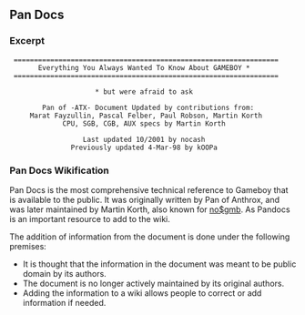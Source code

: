 Pan Docs
--------

### Excerpt

     =================================================================
           Everything You Always Wanted To Know About GAMEBOY *
     =================================================================

                         * but were afraid to ask

            Pan of -ATX- Document Updated by contributions from:
         Marat Fayzullin, Pascal Felber, Paul Robson, Martin Korth
                 CPU, SGB, CGB, AUX specs by Martin Korth

                      Last updated 10/2001 by nocash
                   Previously updated 4-Mar-98 by kOOPa

### Pan Docs Wikification

Pan Docs is the most comprehensive technical reference to Gameboy that
is available to the public. It was originally written by Pan of Anthrox,
and was later maintained by Martin Korth, also known for
[no\$gmb](no$gmb "wikilink"). As Pandocs is an important resource to add
to the wiki.

The addition of information from the document is done under the
following premises:

-   It is thought that the information in the document was meant to be
    public domain by its authors.
-   The document is no longer actively maintained by its original
    authors.
-   Adding the information to a wiki allows people to correct or add
    information if needed.


